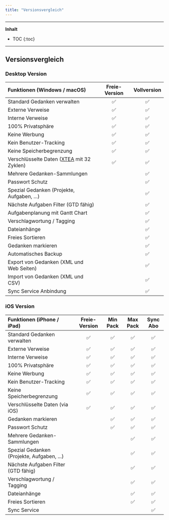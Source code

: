 ```yaml
---
title: "Versionsvergleich"
---
```

---------------
__Inhalt__
* TOC
{:toc}
---------------

## Versionsvergleich

### Desktop Version
| Funktionen (Windows / macOS) | Freie-Version | Vollversion |
|:--------|:-------:|:-------:|
|Standard Gedanken verwalten | ✅ | ✅ |
|Externe Verweise | ✅ | ✅ |
|Interne Verweise | ✅ | ✅ |
|100% Privatsphäre | ✅ | ✅ |
|Keine Werbung | ✅ | ✅ |
|Kein Benutzer-Tracking | ✅ | ✅ |
|Keine Speicherbegrenzung | ✅ | ✅ |
|Verschlüsselte Daten ([XTEA](http://de.wikipedia.org/wiki/XTEA) mit 32 Zyklen) | ✅ | ✅ |
|Mehrere Gedanken-Sammlungen| | ✅ |
|Passwort Schutz | | ✅ |
|Spezial Gedanken (Projekte, Aufgaben, ...) | | ✅ |
|Nächste Aufgaben Filter (GTD fähig) | | ✅ |
|Aufgabenplanung mit Gantt Chart | | ✅ |
|Verschlagwortung / Tagging | | ✅ |
|Dateianhänge | | ✅ |
|Freies Sortieren | | ✅ |
|Gedanken markieren | | ✅ |
|Automatisches Backup | | ✅ |
|Export von Gedanken (XML und Web Seiten) | | ✅ |
|Import von Gedanken (XML und CSV) | | ✅ |
|Sync Service Anbindung | | ✅ |

### iOS Version
| Funktionen (iPhone / iPad) | Freie-Version | Min Pack | Max Pack | Sync Abo |
|:--------|:-------:|:-------:|:-------:|:-------:|
|Standard Gedanken verwalten | ✅ | ✅ | ✅ | ✅ |
|Externe Verweise | ✅ | ✅ | ✅ | ✅ |
|Interne Verweise | ✅ | ✅ | ✅ | ✅ |
|100% Privatsphäre | ✅ | ✅ | ✅ | ✅ |
|Keine Werbung | ✅ | ✅ | ✅ | ✅ |
|Kein Benutzer-Tracking | ✅ | ✅ | ✅ | ✅ |
|Keine Speicherbegrenzung | ✅ | ✅ | ✅ | ✅ |
|Verschlüsselte Daten (via iOS) | ✅ | ✅ | ✅ | ✅ |
|Gedanken markieren | | ✅ | ✅ | ✅ |
|Passwort Schutz | | ✅ | ✅ | ✅ |
|Mehrere Gedanken-Sammlungen| | | ✅ | ✅ |
|Spezial Gedanken (Projekte, Aufgaben, ...) | | | ✅ | ✅ |
|Nächste Aufgaben Filter (GTD fähig) | | | ✅ | ✅ |
|Verschlagwortung / Tagging | | | ✅ | ✅ |
|Dateianhänge | | | ✅ | ✅ |
|Freies Sortieren | | | ✅ | ✅ |
|Sync Service | | |  | ✅ |
